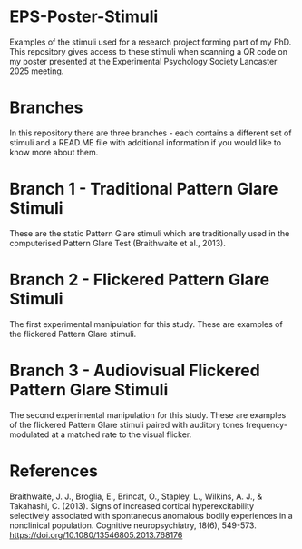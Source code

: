 # EPS-Poster-Stimuli
Examples of the stimuli used for a research project forming part of my PhD. This repository gives access to these stimuli when scanning a QR code on my poster presented at the Experimental Psychology Society Lancaster 2025 meeting.

# Branches
In this repository there are three branches - each contains a different set of stimuli and a READ.ME file with additional information if you would like to know more about them.

# Branch 1 - Traditional Pattern Glare Stimuli
These are the static Pattern Glare stimuli which are traditionally used in the computerised Pattern Glare Test (Braithwaite et al., 2013). 

# Branch 2 - Flickered Pattern Glare Stimuli
The first experimental manipulation for this study. These are examples of the flickered Pattern Glare stimuli.

# Branch 3 - Audiovisual Flickered Pattern Glare Stimuli
The second experimental manipulation for this study. These are examples of the flickered Pattern Glare stimuli paired with auditory tones frequency-modulated at a matched rate to the visual flicker.

# References
Braithwaite, J. J., Broglia, E., Brincat, O., Stapley, L., Wilkins, A. J., & Takahashi, C. (2013). Signs of increased cortical hyperexcitability selectively associated with spontaneous anomalous bodily experiences in a nonclinical population. Cognitive neuropsychiatry, 18(6), 549-573. https://doi.org/10.1080/13546805.2013.768176
